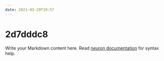 ```yaml
---
date: 2021-03-29T19:57
---
```


# 2d7dddc8

Write your Markdown content here. Read [neuron documentation](https://neuron.zettel.page/2011404.html) for syntax help.

